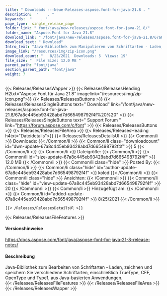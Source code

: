 ```yaml
---
title: " Downloads ---Neue-Releases-aspose.font-for-java-21.8 . "
description:  "    . " 
keywords:  "    . " 
page_type:  single_release_page
folder_link: " font/java/new-releases/aspose.font-for-java-21.8/"
folder_name: "Aspose.Font für Java 21.8"
download_link: " /font/java/new-releases/aspose.font-for-java-21.8/67a8c445eb93428abd7d665498792f4f"
download_text: " Download"
Intro_text: "Java-Bibliothek zum Manipulieren von Schriftarten - Laden, zeichnen und speichern Sie verschiedene Schriftarten, einschließlich ..."
image_link: "/resources/img/zip-icon.png"
download_count: "   8/25/2021  Downloads: 5  Views: 19"
file_size: "  File Size: 12.0 MB "
parent_path: "font/java"
section_parent_path: "font/java"
weight: 7
---
```


{{< Releases/ReleasesWapper >}}
  {{< Releases/ReleasesHeading H2txt="Aspose.Font für Java 21.8" imagelink="/resources/img/zip-icon.png">}}
  {{< Releases/ReleasesButtons >}}
    {{< Releases/ReleasesSingleButtons text=" Download" link="/font/java/new-releases/aspose.font-for-java-21.8/67a8c445eb93428abd7d665498792f4f%20%20" >}}
    {{< Releases/ReleasesSingleButtons text=" Support Forum " link="https://forum.aspose.com/c/font" >}}
  {{< Releases/ReleasesButtons >}}
  {{< Releases/ReleasesFileArea >}}
    {{< Releases/ReleasesHeading h4txt="Dateidetails">}}
    {{< Releases/ReleasesDetailsUl >}}
            {{< Common/li >}} Downloads: {{< /Common/li >}}
      {{< Common/li class="downloadcount" id="dwn-update-67a8c445eb93428abd7d665498792f4f" >}} 5 {{< /Common/li >}}
      {{< Common/li >}} Dateigröße: {{< /Common/li >}}
      {{< Common/li id="size-update-67a8c445eb93428abd7d665498792f4f" >}} 12.0 MB {{< /Common/li >}} 
      {{< Common/li  class="hide" >}} Posted By: {{< /Common/li >}} 
      {{< Common/li class="hide" id="author-update-67a8c445eb93428abd7d665498792f4f" >}} kolod {{< /Common/li >}}
      {{< Common/li class="hide" >}} Ansichten: {{< /Common/li >}}
      {{< Common/li class="hide" id="view-update-67a8c445eb93428abd7d665498792f4f" >}} 20 {{< /Common/li >}}
      {{< Common/li >}} Hinzugefügt am: {{< /Common/li >}}
      {{< Common/li id="added-update-67a8c445eb93428abd7d665498792f4f" >}} 8/25/2021 {{< /Common/li >}} 

    {{< /Releases/ReleasesDetailsUl >}}

  {{< Releases/ReleasesFileFeatures >}}
      <h4>Versionshinweise</h4><div> <a href="https://docs.aspose.com/font/java/aspose-font-for-java-21-8-release-notes/">https://docs.aspose.com/font/java/aspose-font-for-java-21-8-release-notes/</a></div><h4> Beschreibung</h4><div class="HTMLDescription"> Java-Bibliothek zum Bearbeiten von Schriftarten - Laden, zeichnen und speichern Sie verschiedene Schriftarten, einschließlich TrueType, CFF, OpenType und Type1, aus Java-basierten Anwendungen.</div>
  {{< /Releases/ReleasesFileFeatures >}}
 {{< /Releases/ReleasesFileArea >}}
{{< /Releases/ReleasesWapper >}}




